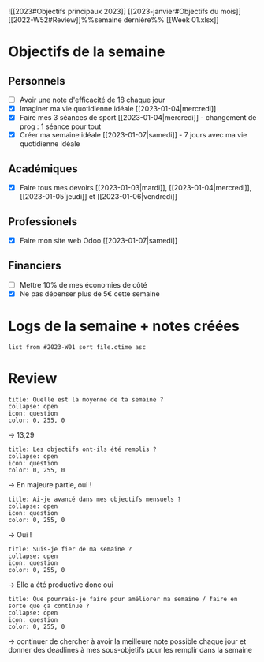 ![[2023#Objectifs principaux 2023]]
[[2023-janvier#Objectifs du mois]]
[[2022-W52#Review]]%%semaine dernière%%
[[Week 01.xlsx]]

# Objectifs de la semaine
## Personnels
- [ ] Avoir une note d'efficacité de 18 chaque jour
- [x] Imaginer ma vie quotidienne idéale [[2023-01-04|mercredi]]
- [x] Faire mes 3 séances de sport [[2023-01-04|mercredi]] - changement de prog : 1 séance pour tout
- [x] Créer ma semaine idéale [[2023-01-07|samedi]] - 7 jours avec ma vie quotidienne idéale
## Académiques
- [x] Faire tous mes devoirs [[2023-01-03|mardi]], [[2023-01-04|mercredi]], [[2023-01-05|jeudi]] et [[2023-01-06|vendredi]]
## Professionels
- [x] Faire mon site web Odoo [[2023-01-07|samedi]]
## Financiers
- [ ] Mettre 10% de mes économies de côté
- [x] Ne pas dépenser plus de 5€ cette semaine

# Logs de la semaine + notes créées
```dataview
list from #2023-W01 sort file.ctime asc
```

# Review
```ad-help
title: Quelle est la moyenne de ta semaine ?
collapse: open
icon: question
color: 0, 255, 0
```
-> 13,29

```ad-help
title: Les objectifs ont-ils été remplis ?
collapse: open
icon: question
color: 0, 255, 0
```
-> En majeure partie, oui !

```ad-help
title: Ai-je avancé dans mes objectifs mensuels ?
collapse: open
icon: question
color: 0, 255, 0
```
-> Oui !

```ad-help
title: Suis-je fier de ma semaine ?
collapse: open
icon: question
color: 0, 255, 0
```
-> Elle a été productive donc oui

```ad-help
title: Que pourrais-je faire pour améliorer ma semaine / faire en sorte que ça continue ?
collapse: open
icon: question
color: 0, 255, 0
```
-> continuer de chercher à avoir la meilleure note possible chaque jour et donner des deadlines à mes sous-objetifs pour les remplir dans la semaine